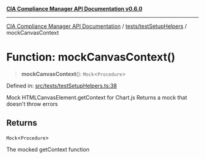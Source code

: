 [**CIA Compliance Manager API Documentation v0.6.0**](../../../README.md)

***

[CIA Compliance Manager API Documentation](../../../modules.md) / [tests/testSetupHelpers](../README.md) / mockCanvasContext

# Function: mockCanvasContext()

> **mockCanvasContext**(): `Mock`\<`Procedure`\>

Defined in: [src/tests/testSetupHelpers.ts:38](https://github.com/Hack23/cia-compliance-manager/blob/32fe683007dd7fe1aa6b244d2353e60fab4f51de/src/tests/testSetupHelpers.ts#L38)

Mock HTMLCanvasElement.getContext for Chart.js
Returns a mock that doesn't throw errors

## Returns

`Mock`\<`Procedure`\>

The mocked getContext function
